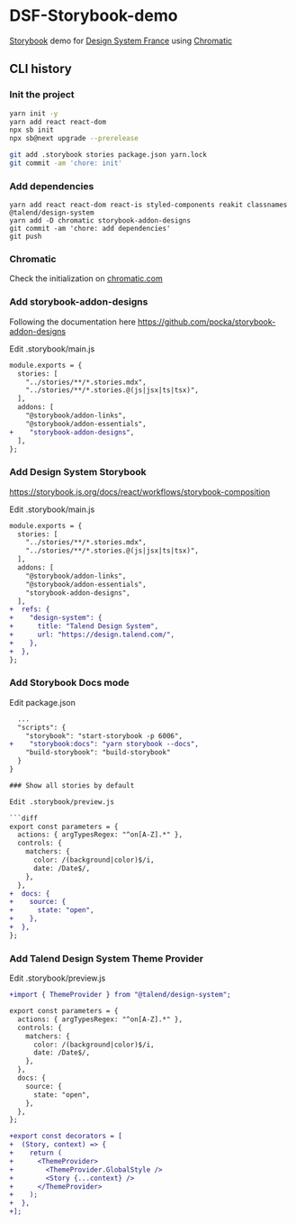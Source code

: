# DSF-Storybook-demo

[Storybook](https://storybook.js.org/) demo for [Design System France](https://www.designsystems.fr/) using [Chromatic](https://www.chromatic.com/)

## CLI history

### Init the project

```bash
yarn init -y
yarn add react react-dom
npx sb init
npx sb@next upgrade --prerelease

git add .storybook stories package.json yarn.lock
git commit -am 'chore: init'
```

### Add dependencies

```
yarn add react react-dom react-is styled-components reakit classnames @talend/design-system
yarn add -D chromatic storybook-addon-designs
git commit -am 'chore: add dependencies'
git push
```

### Chromatic

Check the initialization on [chromatic.com](https://www.chromatic.com/)

### Add storybook-addon-designs

Following the documentation here https://github.com/pocka/storybook-addon-designs

Edit .storybook/main.js

```diff
module.exports = {
  stories: [
    "../stories/**/*.stories.mdx",
    "../stories/**/*.stories.@(js|jsx|ts|tsx)",
  ],
  addons: [
    "@storybook/addon-links",
    "@storybook/addon-essentials",
+    "storybook-addon-designs",
  ],
};
```

### Add Design System Storybook

https://storybook.js.org/docs/react/workflows/storybook-composition

Edit .storybook/main.js

```diff
module.exports = {
  stories: [
    "../stories/**/*.stories.mdx",
    "../stories/**/*.stories.@(js|jsx|ts|tsx)",
  ],
  addons: [
    "@storybook/addon-links",
    "@storybook/addon-essentials",
    "storybook-addon-designs",
  ],
+  refs: {
+    "design-system": {
+      title: "Talend Design System",
+      url: "https://design.talend.com/",
+    },
+  },
};
```

### Add Storybook Docs mode

Edit package.json

```diff  
  ...
  "scripts": {
    "storybook": "start-storybook -p 6006",
+    "storybook:docs": "yarn storybook --docs",
    "build-storybook": "build-storybook"
  }
}

### Show all stories by default

Edit .storybook/preview.js

```diff
export const parameters = {
  actions: { argTypesRegex: "^on[A-Z].*" },
  controls: {
    matchers: {
      color: /(background|color)$/i,
      date: /Date$/,
    },
  },
+  docs: {
+    source: {
+      state: "open",
+    },
+  },
};
```

### Add Talend Design System Theme Provider

Edit .storybook/preview.js

```diff
+import { ThemeProvider } from "@talend/design-system";

export const parameters = {
  actions: { argTypesRegex: "^on[A-Z].*" },
  controls: {
    matchers: {
      color: /(background|color)$/i,
      date: /Date$/,
    },
  },
  docs: {
    source: {
      state: "open",
    },
  },
};

+export const decorators = [
+  (Story, context) => {
+    return (
+      <ThemeProvider>
+        <ThemeProvider.GlobalStyle />
+        <Story {...context} />
+      </ThemeProvider>
+    );
+  },
+];
```
